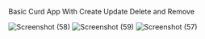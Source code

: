 Basic Curd App With Create Update Delete and Remove

![Screenshot (58)](https://user-images.githubusercontent.com/71257787/174454557-2fbed220-e605-4a28-8b7c-c4e3494e908f.png)
![Screenshot (59)](https://user-images.githubusercontent.com/71257787/174454562-40f462e5-caf2-49bf-b79e-4769fa6880ef.png)
![Screenshot (57)](https://user-images.githubusercontent.com/71257787/174454564-7b52ecb1-5831-4a3e-baef-91148a1b01de.png)
